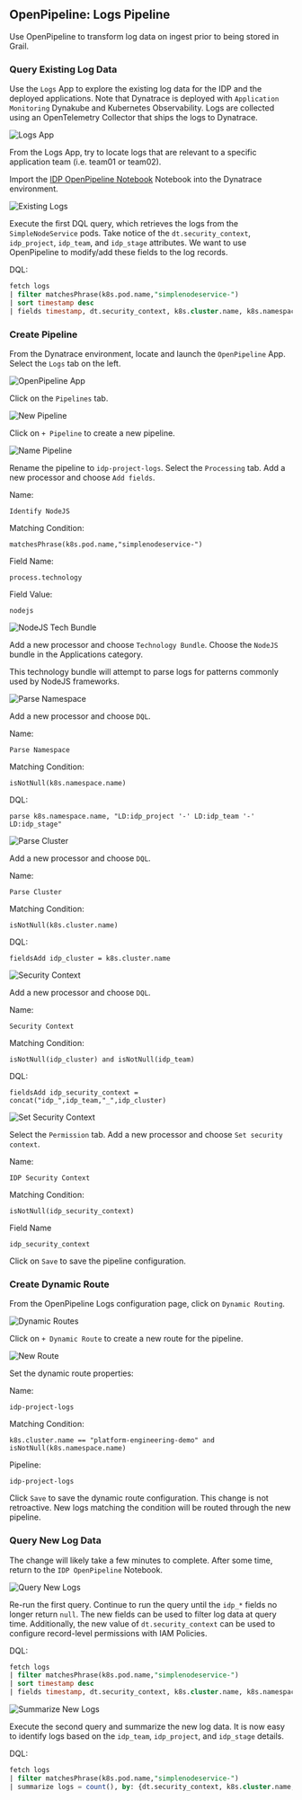 ## OpenPipeline: Logs Pipeline

Use OpenPipeline to transform log data on ingest prior to being stored in Grail.

### Query Existing Log Data

Use the `Logs` App to explore the existing log data for the IDP and the deployed applications.  Note that Dynatrace is deployed with `Application Monitoring` Dynakube and Kubernetes Observability.  Logs are collected using an OpenTelemetry Collector that ships the logs to Dynatrace.

![Logs App](../../../assets/images/04_01_logs_app_viewer.png)

From the Logs App, try to locate logs that are relevant to a specific application team (i.e. team01 or team02).

Import the [IDP OpenPipeline Notebook](todo/notebook) Notebook into the Dynatrace environment.

![Existing Logs](../../../assets/images/04_01_notebook_query_existing_logs.png)

Execute the first DQL query, which retrieves the logs from the `SimpleNodeService` pods.  Take notice of the `dt.security_context`, `idp_project`, `idp_team`, and `idp_stage` attributes.  We want to use OpenPipeline to modify/add these fields to the log records.

DQL:
```sql
fetch logs
| filter matchesPhrase(k8s.pod.name,"simplenodeservice-")
| sort timestamp desc
| fields timestamp, dt.security_context, k8s.cluster.name, k8s.namespace.name, k8s.container.name, idp_team, idp_project, idp_stage
```

### Create Pipeline

From the Dynatrace environment, locate and launch the `OpenPipeline` App.  Select the `Logs` tab on the left.

![OpenPipeline App](../../../assets/images/04_01_openpipeline_logs.png)

Click on the `Pipelines` tab.

![New Pipeline](../../../assets/images/04_01_openpipeline_new_pipeline.png)

Click on `+ Pipeline` to create a new pipeline.

![Name Pipeline](../../../assets/images/04_01_pipeline_identify_nodejs.png)

Rename the pipeline to `idp-project-logs`.  Select the `Processing` tab.  Add a new processor and choose `Add fields`.

Name:
```text
Identify NodeJS
```

Matching Condition:
```text
matchesPhrase(k8s.pod.name,"simplenodeservice-")
```

Field Name:
```text
process.technology
```

Field Value:
```text
nodejs
```

![NodeJS Tech Bundle](../../../assets/images/04_01_pipeline_nodejs_tech_bundle.png)

Add a new processor and choose `Technology Bundle`.  Choose the `NodeJS` bundle in the Applications category.

This technology bundle will attempt to parse logs for patterns commonly used by NodeJS frameworks.

![Parse Namespace](../../../assets/images/04_01_pipeline_parse_namespace.png)

Add a new processor and choose `DQL`.

Name:
```text
Parse Namespace
```

Matching Condition:
```text
isNotNull(k8s.namespace.name)
```

DQL:
```text
parse k8s.namespace.name, "LD:idp_project '-' LD:idp_team '-' LD:idp_stage"
```

![Parse Cluster](../../../assets/images/04_01_pipeline_parse_cluster.png)

Add a new processor and choose `DQL`.

Name:
```text
Parse Cluster
```

Matching Condition:
```text
isNotNull(k8s.cluster.name)
```

DQL:
```text
fieldsAdd idp_cluster = k8s.cluster.name
```

![Security Context](../../../assets/images/04_01_pipeline_add_security_context.png)

Add a new processor and choose `DQL`.

Name:
```text
Security Context
```

Matching Condition:
```text
isNotNull(idp_cluster) and isNotNull(idp_team)
```

DQL:
```text
fieldsAdd idp_security_context = concat("idp_",idp_team,"_",idp_cluster)
```

![Set Security Context](../../../assets/images/04_01_pipeline_set_security_context.png)

Select the `Permission` tab.  Add a new processor and choose `Set security context`.

Name:
```text
IDP Security Context
```

Matching Condition:
```text
isNotNull(idp_security_context)
```

Field Name
```text
idp_security_context
```

Click on `Save` to save the pipeline configuration.

### Create Dynamic Route

From the OpenPipeline Logs configuration page, click on `Dynamic Routing`.

![Dynamic Routes](../../../assets/images/04_01_pipeline_routes_new_route.png)

Click on `+ Dynamic Route` to create a new route for the pipeline.

![New Route](../../../assets/images/04_01_pipeline_set_dynamic_route.png)

Set the dynamic route properties:

Name:
```text
idp-project-logs
```

Matching Condition:
```text
k8s.cluster.name == "platform-engineering-demo" and isNotNull(k8s.namespace.name)
```

Pipeline:
```text
idp-project-logs
```

Click `Save` to save the dynamic route configuration.  This change is not retroactive.  New logs matching the condition will be routed through the new pipeline.

### Query New Log Data

The change will likely take a few minutes to complete.  After some time, return to the `IDP OpenPipeline` Notebook.

![Query New Logs](../../../assets/images/04_01_notebook_query_new_logs.png)

Re-run the first query.  Continue to run the query until the `idp_*` fields no longer return `null`.  The new fields can be used to filter log data at query time.  Additionally, the new value of `dt.security_context` can be used to configure record-level permissions with IAM Policies.

DQL:
```sql
fetch logs
| filter matchesPhrase(k8s.pod.name,"simplenodeservice-")
| sort timestamp desc
| fields timestamp, dt.security_context, k8s.cluster.name, k8s.namespace.name, k8s.container.name, idp_team, idp_project, idp_stage
```

![Summarize New Logs](../../../assets/images/04_01_notebook_summarize_new_logs.png)

Execute the second query and summarize the new log data.  It is now easy to identify logs based on the `idp_team`, `idp_project`, and `idp_stage` details.

DQL:
```sql
fetch logs
| filter matchesPhrase(k8s.pod.name,"simplenodeservice-")
| summarize logs = count(), by: {dt.security_context, k8s.cluster.name, k8s.namespace.name, idp_team, idp_project, idp_stage}
```

